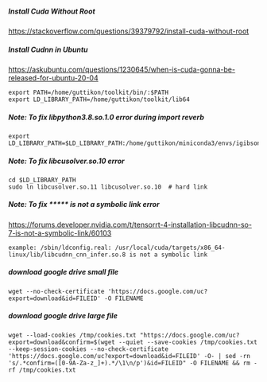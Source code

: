 ##### Install Cuda Without Root #####
https://stackoverflow.com/questions/39379792/install-cuda-without-root
##### Install Cudnn in Ubuntu #####
https://askubuntu.com/questions/1230645/when-is-cuda-gonna-be-released-for-ubuntu-20-04

```
export PATH=/home/guttikon/toolkit/bin/:$PATH
export LD_LIBRARY_PATH=/home/guttikon/toolkit/lib64
```

##### Note: To fix libpython3.8.so.1.0 error during import reverb #####
```
export LD_LIBRARY_PATH=$LD_LIBRARY_PATH:/home/guttikon/miniconda3/envs/igibson/lib/
```

##### Note: To fix libcusolver.so.10 error #####
```
cd $LD_LIBRARY_PATH
sudo ln libcusolver.so.11 libcusolver.so.10  # hard link
```

##### Note: To fix ***** is not a symbolic link error #####
https://forums.developer.nvidia.com/t/tensorrt-4-installation-libcudnn-so-7-is-not-a-symbolic-link/60103
```
example: /sbin/ldconfig.real: /usr/local/cuda/targets/x86_64-linux/lib/libcudnn_cnn_infer.so.8 is not a symbolic link
```

##### download google drive small file #####
```
wget --no-check-certificate 'https://docs.google.com/uc?export=download&id=FILEID' -O FILENAME
```
##### download google drive large file #####
```
wget --load-cookies /tmp/cookies.txt "https://docs.google.com/uc?export=download&confirm=$(wget --quiet --save-cookies /tmp/cookies.txt --keep-session-cookies --no-check-certificate 'https://docs.google.com/uc?export=download&id=FILEID' -O- | sed -rn 's/.*confirm=([0-9A-Za-z_]+).*/\1\n/p')&id=FILEID" -O FILENAME && rm -rf /tmp/cookies.txt
```
